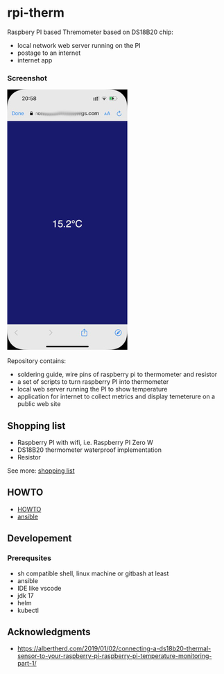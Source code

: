 # rpi-therm

Raspbery PI based Thremometer based on DS18B20 chip: 
- local network web server running on the PI
- postage to an internet 
- internet app 

### Screenshot

![Demo](./docs/images/demo.jpg)

Repository contains:
- soldering guide, wire pins of raspberry pi to thermometer and resistor
- a set of scripts to turn raspberry PI into thermometer
- local web server running the PI to show temperature
- application for internet to collect metrics and display temeterure on a public web site


## Shopping list

- Raspberry PI with wifi, i.e. Raspberry PI Zero W
- DS18B20 thermometer waterproof implementation
- Resistor

See more: [shopping list](./docs/shopping-list.md)

## HOWTO

 - [HOWTO](./docs/howto.md)
 - [ansible](./ansible/README.md)

## Developement

### Prerequsites

- sh compatible shell, linux machine or gitbash at least
- ansible
- IDE like vscode
- jdk 17
- helm
- kubectl

## Acknowledgments

- https://albertherd.com/2019/01/02/connecting-a-ds18b20-thermal-sensor-to-your-raspberry-pi-raspberry-pi-temperature-monitoring-part-1/